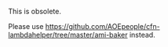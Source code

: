 This is obsolete.

Please use https://github.com/AOEpeople/cfn-lambdahelper/tree/master/ami-baker instead.
